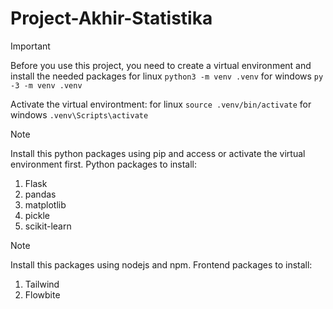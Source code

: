 # Project-Akhir-Statistika

> [!IMPORTANT]
> Before you use this project, you need to create a virtual environment and install the needed packages
for linux ```python3 -m venv .venv```
for windows ```py -3 -m venv .venv```

Activate the virtual environtment:
for linux ```source .venv/bin/activate```
for windows ```.venv\Scripts\activate```

> [!NOTE]
> Install this python packages using pip and access or activate the virtual environment first.
Python packages to install:
1. Flask
2. pandas
3. matplotlib
4. pickle
5. scikit-learn

> [!NOTE]
> Install this packages using nodejs and npm.
Frontend packages to install:
1. Tailwind
2. Flowbite
